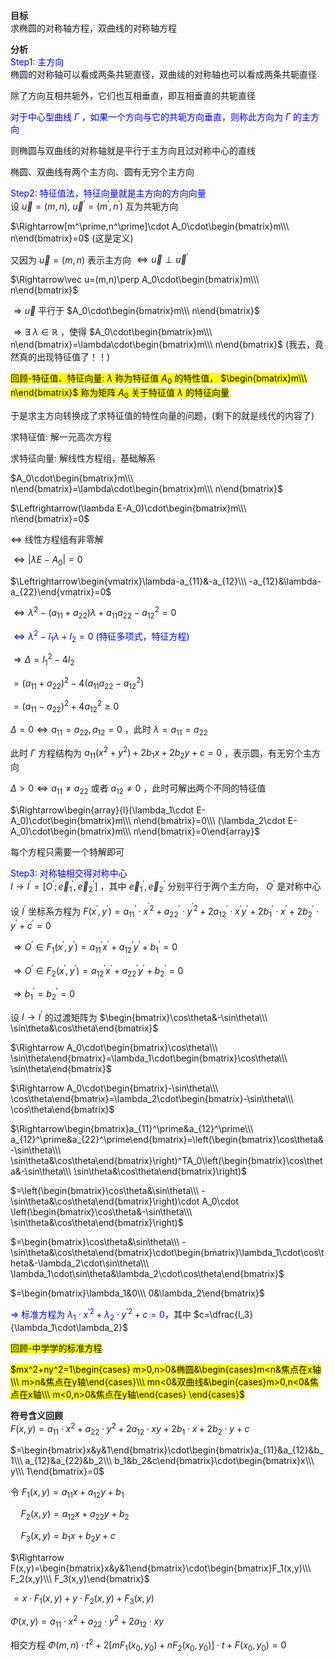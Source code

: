 **目标**  
求椭圆的对称轴方程，双曲线的对称轴方程  

**分析**  
<font color=blue>Step1: 主方向</font>  
椭圆的对称轴可以看成两条共轭直径，双曲线的对称轴也可以看成两条共轭直径  

除了方向互相共轭外，它们也互相垂直，即互相垂直的共轭直径  

<font color=blue>对于中心型曲线 $\Gamma$ ，如果一个方向与它的共轭方向垂直，则称此方向为 $\Gamma$ 的主方向</font>  

则椭圆与双曲线的对称轴就是平行于主方向且过对称中心的直线  

椭圆、双曲线有两个主方向、圆有无穷个主方向  

<font color=blue>Step2: 特征值法，特征向量就是主方向的方向向量</font>  
设 $\vec u=(m,n),\ \vec u^\prime=(m^\prime,n^\prime)$ 互为共轭方向  

$\Rightarrow[m^\prime,n^\prime]\cdot A_0\cdot\begin{bmatrix}m\\\ n\end{bmatrix}=0$ (这是定义)  

又因为 $\vec u=(m,n)$ 表示主方向 $\Leftrightarrow\vec u\perp\vec u^\prime$  

$\Rightarrow\vec u=(m,n)\perp A_0\cdot\begin{bmatrix}m\\\ n\end{bmatrix}$  

$\Rightarrow\vec u$ 平行于 $A_0\cdot\begin{bmatrix}m\\\ n\end{bmatrix}$  

$\Rightarrow\exists\ \lambda\in\mathbb R$ ，使得 $A_0\cdot\begin{bmatrix}m\\\ n\end{bmatrix}=\lambda\cdot\begin{bmatrix}m\\\ n\end{bmatrix}$ (我去，竟然真的出现特征值了！！)  

<mark>回顾-特征值、特征向量: $\lambda$ 称为特征值 $A_0$ 的特性值， $\begin{bmatrix}m\\\ n\end{bmatrix}$ 称为矩阵 $A_0$ 关于特征值 $\lambda$ 的特征向量</mark>  

于是求主方向转换成了求特征值的特性向量的问题，(剩下的就是线代的内容了)  

求特征值: 解一元高次方程  

求特征向量: 解线性方程组，基础解系  

$A_0\cdot\begin{bmatrix}m\\\ n\end{bmatrix}=\lambda\cdot\begin{bmatrix}m\\\ n\end{bmatrix}$  

$\Leftrightarrow(\lambda E-A_0)\cdot\begin{bmatrix}m\\\ n\end{bmatrix}=0$  

$\Leftrightarrow$ 线性方程组有非零解  

$\Leftrightarrow|\lambda E-A_0|=0$  

$\Leftrightarrow\begin{vmatrix}\lambda-a_{11}&-a_{12}\\\ -a_{12}&\lambda-a_{22}\end{vmatrix}=0$  

$\Leftrightarrow\lambda^2-(a_{11}+a_{22})\lambda+a_{11}a_{22}-a_{12}^2=0$  

<font color=blue>$\Leftrightarrow\lambda^2-I_1\lambda+I_2=0$ (特征多项式，特征方程)</font>  

$\Rightarrow\Delta=I_1^2-4I_2$  

$=(a_{11}+a_{22})^2-4(a_{11}a_{22}-a_{12}^2)$  

$=(a_{11}-a_{22})^2+4a_{12}^2\geq0$  

$\Delta=0\Leftrightarrow a_{11}=a_{22}, a_{12}=0$ ，此时 $\lambda=a_{11}=a_{22}$  

此时 $\Gamma$ 方程结构为 $a_{11}(x^2+y^2)+2b_1x+2b_2y+c=0$ ，表示圆，有无穷个主方向  

$\Delta>0\Leftrightarrow a_{11}\neq a_{22}$ 或者 $a_{12}\neq0$ ，此时可解出两个不同的特征值  

$\Rightarrow\begin{array}{l}(\lambda_1\cdot E-A_0)\cdot\begin{bmatrix}m\\\ n\end{bmatrix}=0\\\ (\lambda_2\cdot E-A_0)\cdot\begin{bmatrix}m\\\ n\end{bmatrix}=0\end{array}$  

每个方程只需要一个特解即可  

<font color=blue>Step3: 对称轴相交得对称中心</font>  
$I\to I^\prime=[O^\prime;\vec e_1^\prime,\vec e_2^\prime]$ ，其中 $\vec e_1^\prime,\vec e_2^\prime$ 分别平行于两个主方向， $O^\prime$ 是对称中心  

设 $I^\prime$ 坐标系方程为 $F(x^\prime,y^\prime)=a_{11}^\prime\cdot x^{^\prime2}+a_{22}^\prime\cdot y^{^\prime2}+2a_{12}^\prime\cdot x^\prime y^\prime+2b_1^\prime\cdot x^\prime+2b_2^\prime\cdot y^\prime+c^\prime=0$  

$\Rightarrow O^\prime\in F_1(x^\prime,y^\prime)=a_{11}^\prime x^\prime+a_{12}^\prime y^\prime+b_1^\prime=0$  

$\Rightarrow O^\prime\in F_2(x^\prime,y^\prime)=a_{12}^\prime x^\prime+a_{22}^\prime y^\prime+b_2^\prime=0$  

$\Rightarrow b_1^\prime=b_2^\prime=0$  

设 $I\to I^\prime$ 的过渡矩阵为 $\begin{bmatrix}\cos\theta&-\sin\theta\\\ \sin\theta&\cos\theta\end{bmatrix}$  

$\Rightarrow A_0\cdot\begin{bmatrix}\cos\theta\\\ \sin\theta\end{bmatrix}=\lambda_1\cdot\begin{bmatrix}\cos\theta\\\ \sin\theta\end{bmatrix}$  

$\Rightarrow A_0\cdot\begin{bmatrix}-\sin\theta\\\ \cos\theta\end{bmatrix}=\lambda_2\cdot\begin{bmatrix}-\sin\theta\\\ \cos\theta\end{bmatrix}$  

$\Rightarrow\begin{bmatrix}a_{11}^\prime&a_{12}^\prime\\\ a_{12}^\prime&a_{22}^\prime\end{bmatrix}=\left(\begin{bmatrix}\cos\theta&-\sin\theta\\\ \sin\theta&\cos\theta\end{bmatrix}\right)^TA_0\left(\begin{bmatrix}\cos\theta&-\sin\theta\\\ \sin\theta&\cos\theta\end{bmatrix}\right)$  

$=\left(\begin{bmatrix}\cos\theta&\sin\theta\\\ -\sin\theta&\cos\theta\end{bmatrix}\right)\cdot A_0\cdot \left(\begin{bmatrix}\cos\theta&-\sin\theta\\\ \sin\theta&\cos\theta\end{bmatrix}\right)$  

$=\begin{bmatrix}\cos\theta&\sin\theta\\\ -\sin\theta&\cos\theta\end{bmatrix}\cdot\begin{bmatrix}\lambda_1\cdot\cos\theta&-\lambda_2\cdot\sin\theta\\\ \lambda_1\cdot\sin\theta&\lambda_2\cdot\cos\theta\end{bmatrix}$  

$=\begin{bmatrix}\lambda_1&0\\\ 0&\lambda_2\end{bmatrix}$  

<font color=blue>$\Rightarrow$ 标准方程为 $\lambda_1\cdot x^{\prime2}+\lambda_2\cdot y^{\prime2}+c=0$</font>，其中 $c=\dfrac{I_3}{\lambda_1\cdot\lambda_2}$  

<mark>回顾-中学学的标准方程</mark>  

<mark>$mx^2+ny^2=1\begin{cases}  
m>0,n>0&椭圆&\begin{cases}m<n&焦点在x轴\\\ m>n&焦点在y轴\end{cases}\\\  
mn<0&双曲线&\begin{cases}m>0,n<0&焦点在x轴\\\ m<0,n>0&焦点在y轴\end{cases}  
\end{cases}$</mark>  

**符号含义回顾**  
$F(x,y)=a_{11}\cdot x^2+a_{22}\cdot y^2+2a_{12}\cdot xy+2b_1\cdot x+2b_2\cdot y+c$  

$=\begin{bmatrix}x&y&1\end{bmatrix}\cdot\begin{bmatrix}a_{11}&a_{12}&b_1\\\ a_{12}&a_{22}&b_2\\\ b_1&b_2&c\end{bmatrix}\cdot\begin{bmatrix}x\\\ y\\\ 1\end{bmatrix}=0$  

令 $F_1(x,y)=a_{11}x+a_{12}y+b_1$  

$\quad F_2(x,y)=a_{12}x+a_{22}y+b_2$  

$\quad F_3(x,y)=b_1x+b_2y+c$  

$\Rightarrow F(x,y)=\begin{bmatrix}x&y&1\end{bmatrix}\cdot\begin{bmatrix}F_1(x,y)\\\ F_2(x,y)\\\ F_3(x,y)\end{bmatrix}$  

$=x\cdot F_1(x,y)+y\cdot F_2(x,y)+F_3(x,y)$  

$\Phi(x,y)=a_{11}\cdot x^2+a_{22}\cdot y^2+2a_{12}\cdot xy$  

相交方程 $\Phi(m,n)\cdot t^2+2[mF_1(x_0,y_0)+nF_2(x_0,y_0)]\cdot t+F(x_0,y_0)=0$  
